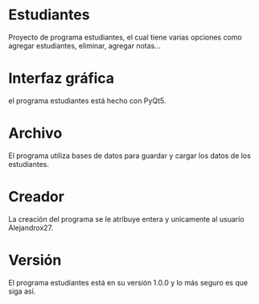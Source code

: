 # Estudiantes
Proyecto de programa estudiantes, el cual tiene varias opciones como agregar estudiantes, eliminar, agregar notas...

# Interfaz gráfica
el programa estudiantes está hecho con PyQt5.

# Archivo
El programa utiliza bases de datos para guardar y cargar los datos de los estudiantes.

# Creador
La creación del programa se le atribuye entera y unicamente al usuario Alejandrox27.

# Versión
El programa estudiantes está en su versión 1.0.0 y lo más seguro es que siga así.
